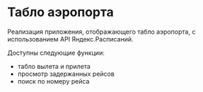 # Табло аэропорта
Реализация приложения, отображающего табло аэропорта, с использованием API Яндекс.Расписаний.

Доступны следующие функции:
* табло вылета и прилета
* просмотр задержанных рейсов
* поиск по номеру рейса
